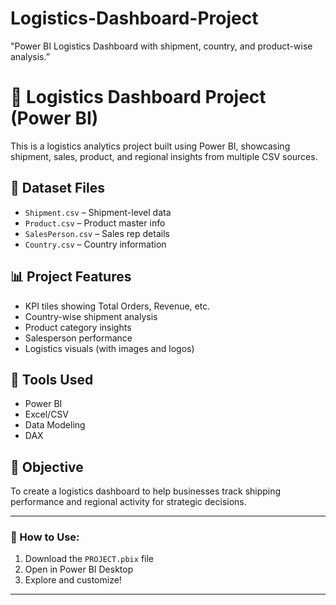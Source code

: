 # Logistics-Dashboard-Project
"Power BI Logistics Dashboard with shipment, country, and product-wise analysis.”
# 🚚 Logistics Dashboard Project (Power BI)

This is a logistics analytics project built using Power BI, showcasing shipment, sales, product, and regional insights from multiple CSV sources.

## 📁 Dataset Files
- `Shipment.csv` – Shipment-level data
- `Product.csv` – Product master info
- `SalesPerson.csv` – Sales rep details
- `Country.csv` – Country information

## 📊 Project Features
- KPI tiles showing Total Orders, Revenue, etc.
- Country-wise shipment analysis
- Product category insights
- Salesperson performance
- Logistics visuals (with images and logos)


## 🔧 Tools Used
- Power BI
- Excel/CSV
- Data Modeling
- DAX

## 🧠 Objective
To create a logistics dashboard to help businesses track shipping performance and regional activity for strategic decisions.

---

### 📌 How to Use:
1. Download the `PROJECT.pbix` file
2. Open in Power BI Desktop
3. Explore and customize!

---

